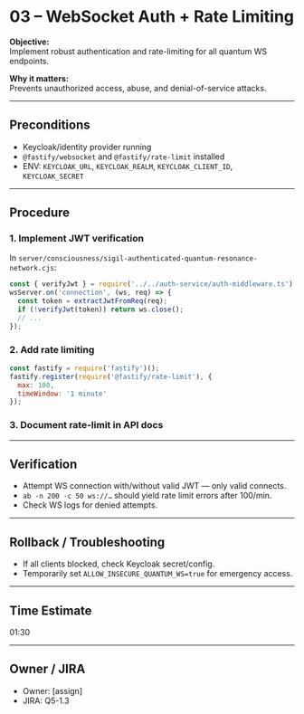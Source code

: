 # 03 – WebSocket Auth + Rate Limiting

**Objective:**  
Implement robust authentication and rate-limiting for all quantum WS endpoints.

**Why it matters:**  
Prevents unauthorized access, abuse, and denial-of-service attacks.

---

## Preconditions

- Keycloak/identity provider running
- `@fastify/websocket` and `@fastify/rate-limit` installed
- ENV: `KEYCLOAK_URL`, `KEYCLOAK_REALM`, `KEYCLOAK_CLIENT_ID`, `KEYCLOAK_SECRET`

---

## Procedure

### 1. Implement JWT verification

In `server/consciousness/sigil-authenticated-quantum-resonance-network.cjs`:

```js
const { verifyJwt } = require('../../auth-service/auth-middleware.ts');
wsServer.on('connection', (ws, req) => {
  const token = extractJwtFromReq(req);
  if (!verifyJwt(token)) return ws.close();
  // ...
});
```

### 2. Add rate limiting

```js
const fastify = require('fastify')();
fastify.register(require('@fastify/rate-limit'), {
  max: 100,
  timeWindow: '1 minute'
});
```

### 3. Document rate-limit in API docs

---

## Verification

- Attempt WS connection with/without valid JWT — only valid connects.
- `ab -n 200 -c 50 ws://…` should yield rate limit errors after 100/min.
- Check WS logs for denied attempts.

---

## Rollback / Troubleshooting

- If all clients blocked, check Keycloak secret/config.
- Temporarily set `ALLOW_INSECURE_QUANTUM_WS=true` for emergency access.

---

## Time Estimate

01:30

---

## Owner / JIRA

- Owner: [assign]
- JIRA: Q5-1.3